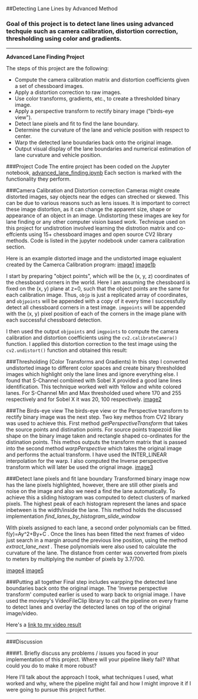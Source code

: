 ##Detecting Lane Lines by Advanced Method
### Goal of this project is to detect lane lines using advanced techquie such as camera calibration, distortion correction, thresholding using color and gradients.
---

**Advanced Lane Finding Project**

The steps of this project are the following:

* Compute the camera calibration matrix and distortion coefficients given a set of chessboard images.
* Apply a distortion correction to raw images.
* Use color transforms, gradients, etc., to create a thresholded binary image.
* Apply a perspective transform to rectify binary image ("birds-eye view").
* Detect lane pixels and fit to find the lane boundary.
* Determine the curvature of the lane and vehicle position with respect to center.
* Warp the detected lane boundaries back onto the original image.
* Output visual display of the lane boundaries and numerical estimation of lane curvature and vehicle position.

[//]: # (Image References)

[image1]: ./output_images/1dist_undist.png "Undistorted"
[image1b]: ./output_images/2dist_undist.png "Undistorted"
[image2]: ./output_images/test5_thresh.png "Road Transformed"
[image3]: ./output_images/test5_warp.png "Binary Example"
[image4]: ./output_images/test5_lanefit1.png "Warp Example"
[image5]: ./output_images/test5_lanefit2.png "Fit Visual"
[image6]: ./output_images/test4_final.png "Output"
[video1]: ./output_video.mp4 "Video"

###Project Code
The entire project has been coded on the Jupyter notebook, [advanced_lane_finding.ipynb](./advanced_lane_finding.ipynb)
Each section is marked with the functionality they perform. 

###Camera Calibration and Distortion correction
Cameras might create distorted images, say objects near the edges can streched or skewed. This can be due to various reasons such as lens issues. It is important to correct these image distortion, as it can change the apparent size, shape or appearance of an object in an image. Undistorting these images are key for lane finding or any other computer vision based work. Technique used on this project for undistrotion involved learning the distrotion matrix and co-effcients using 15+ chessboard images and open source CV2 library methods. Code is listed in the jupyter nodebook under camera calibration section.

Here is an example distorted image and the undistorted image eqiualent created by the Camerca Calibration program:
[image1]
[image1b]

I start by preparing "object points", which will be the (x, y, z) coordinates of the chessboard corners in the world. Here I am assuming the chessboard is fixed on the (x, y) plane at z=0, such that the object points are the same for each calibration image.  Thus, `objp` is just a replicated array of coordinates, and `objpoints` will be appended with a copy of it every time I successfully detect all chessboard corners in a test image.  `imgpoints` will be appended with the (x, y) pixel position of each of the corners in the image plane with each successful chessboard detection.  

I then used the output `objpoints` and `imgpoints` to compute the camera calibration and distortion coefficients using the `cv2.calibrateCamera()` function.  I applied this distortion correction to the test image using the `cv2.undistort()` function and obtained this result: 

###Thresholding (Color Transforms and Gradients)
In this step I converted undistorted image to different color spaces and create binary thresholded images which highlight only the lane lines and ignore everything else. I found that S-Channel combined with Sobel X provided a good lane lines identification. This technique worked well with Yellow and white colored lanes. For S-Channel Min and Max thresholded used where 170 and 255 respectively and for Sobel X it was 20, 100 respectively.
[image2]

###The Birds-eye view
The birds-eye view or the Perspective transform to rectify binary image was the next step.
Two key methos from CV2 library was used to achieve this. 
First method _getPerspectiveTransform_ that takes the source points and distination points. For source points trapezoid like shape on the binary image taken and rectangle shaped co-ordinates for the distination points. This methos outputs the transform matrix that is passed into the second method _warpPerspective_ which takes the original image and performs the actual transform. I have used the INTER_LINEAR interpolation for the warp. I also computed the Inverse perspective transform which will later be used the orignal image.
[image3]

###Detect lane pixels and fit lane boundary
Transformed binary image now has the lane pixels highlighted, however, there are still other pixels and noise on the image and also we need a find the lane automatically. To achieve this a sliding histogram was computed to detect clusters of marked pixels. The highest peak of each histogram represent the lanes and space inbetween is the width/inside the lane.   This method holds the discussed implementation _find_lanes_by_histogram_slide_window_ 

With pixels assigned to each lane, a second order polynomials can be fitted. f(y)=Ay^2+By+C . Once the lines has been fitted the next  frames of video just search in a margin around the previous line position, using the method _extract_lane_next_ .
These polynomials were also used to calculate the curvature of the lane. The distance from center was converted from pixels to meters by multiplying the number of pixels by 3.7/700.

[image4]
[image5]

###Putting all together
Final step includes warpping the detected lane boundaries back onto the original image. The 'Inverse perspective transform' computed earlier is used to warp back to orignial image.  I have used the moviepy's VideoFileClip library to call the pipeline on every frame to detect lanes and overlay the detected lanes on top of the original image/video.

Here's a [link to my video result](./project_video.mp4)

---

###Discussion

####1. Briefly discuss any problems / issues you faced in your implementation of this project.  Where will your pipeline likely fail?  What could you do to make it more robust?

Here I'll talk about the approach I took, what techniques I used, what worked and why, where the pipeline might fail and how I might improve it if I were going to pursue this project further.  
